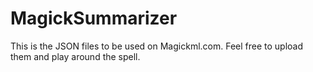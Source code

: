 # MagickSummarizer

This is the JSON files to be used on Magickml.com. Feel free to upload them and play around the spell. 
